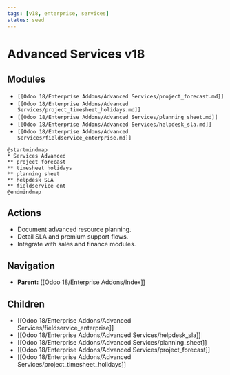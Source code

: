 ```yaml
---
tags: [v18, enterprise, services]
status: seed
---
```

# Advanced Services v18

## Modules
- `[[Odoo 18/Enterprise Addons/Advanced Services/project_forecast.md]]`
- `[[Odoo 18/Enterprise Addons/Advanced Services/project_timesheet_holidays.md]]`
- `[[Odoo 18/Enterprise Addons/Advanced Services/planning_sheet.md]]`
- `[[Odoo 18/Enterprise Addons/Advanced Services/helpdesk_sla.md]]`
- `[[Odoo 18/Enterprise Addons/Advanced Services/fieldservice_enterprise.md]]`

```plantuml
@startmindmap
* Services Advanced
** project forecast
** timesheet holidays
** planning sheet
** helpdesk SLA
** fieldservice ent
@endmindmap
```

## Actions
- Document advanced resource planning.
- Detail SLA and premium support flows.
- Integrate with sales and finance modules.





## Navigation
- **Parent:** [[Odoo 18/Enterprise Addons/Index]]


## Children
- [[Odoo 18/Enterprise Addons/Advanced Services/fieldservice_enterprise]]
- [[Odoo 18/Enterprise Addons/Advanced Services/helpdesk_sla]]
- [[Odoo 18/Enterprise Addons/Advanced Services/planning_sheet]]
- [[Odoo 18/Enterprise Addons/Advanced Services/project_forecast]]
- [[Odoo 18/Enterprise Addons/Advanced Services/project_timesheet_holidays]]